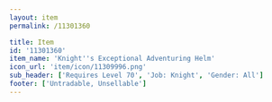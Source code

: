 ```yaml
---
layout: item
permalink: /11301360

title: Item
id: '11301360'
item_name: 'Knight''s Exceptional Adventuring Helm'
icon_url: 'item/icon/11309996.png'
sub_header: ['Requires Level 70', 'Job: Knight', 'Gender: All']
footer: ['Untradable, Unsellable']
---
```

